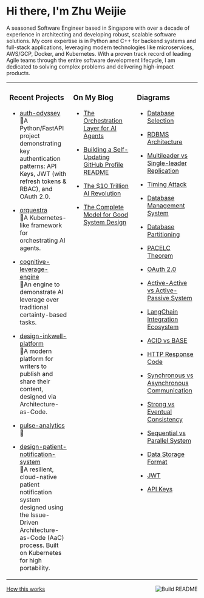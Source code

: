 # Hi there, I'm Zhu Weijie

A seasoned Software Engineer based in Singapore with over a decade of experience in architecting and developing robust, scalable software solutions. My core expertise is in Python and C++ for backend systems and full-stack applications, leveraging modern technologies like microservices, AWS/GCP, Docker, and Kubernetes. With a proven track record of leading Agile teams through the entire software development lifecycle, I am dedicated to solving complex problems and delivering high-impact products.

<table>
<tr>
<td valign="top" width="33%">

### Recent Projects
<!-- recent_projects starts -->
* [auth-odyssey](https://github.com/zhu-weijie/auth-odyssey)<br/>🧮A Python/FastAPI project demonstrating key authentication patterns: API Keys, JWT (with refresh tokens & RBAC), and OAuth 2.0.

* [orquestra](https://github.com/zhu-weijie/orquestra)<br/>🧮A Kubernetes-like framework for orchestrating AI agents.

* [cognitive-leverage-engine](https://github.com/zhu-weijie/cognitive-leverage-engine)<br/>🧮An engine to demonstrate AI leverage over traditional certainty-based tasks.

* [design-inkwell-platform](https://github.com/zhu-weijie/design-inkwell-platform)<br/>🧮A modern platform for writers to publish and share their content, designed via Architecture-as-Code.

* [pulse-analytics](https://github.com/zhu-weijie/pulse-analytics)<br/>🧮

* [design-patient-notification-system](https://github.com/zhu-weijie/design-patient-notification-system)<br/>🧮A resilient, cloud-native patient notification system designed using the Issue-Driven Architecture-as-Code (AaC) process. Built on Kubernetes for high portability.
<!-- recent_projects ends -->

</td>
<td valign="top" width="33%">

### On My Blog
<!-- blog starts -->
* [The Orchestration Layer for AI Agents](https://zhu-weijie.github.io/posts/2025-09-01-the-orchestration-layer-for-ai-agents/)

* [Building a Self-Updating GitHub Profile README](https://zhu-weijie.github.io/posts/2025-08-31-building-a-self-updating-github-profile-readme/)

* [The $10 Trillion AI Revolution](https://zhu-weijie.github.io/posts/2025-08-31-the-ten-trillion-dollars-ai-revolution/)

* [The Complete Model for Good System Design](https://zhu-weijie.github.io/posts/2025-08-31-the-complete-model-for-good-system-design/)
<!-- blog ends -->

</td>
<td valign="top" width="33%">

### Diagrams
<!-- diagrams starts -->
* [Database Selection](https://zhu-weijie.github.io/posts/2025-09-06-database-selection/)

* [RDBMS Architecture](https://zhu-weijie.github.io/posts/2025-09-05-rdbmd/)

* [Multileader vs Single-leader Replication](https://zhu-weijie.github.io/posts/2025-09-05-replica-patterns/)

* [Timing Attack](https://zhu-weijie.github.io/posts/2025-09-05-timing-attack/)

* [Database Management System](https://zhu-weijie.github.io/posts/2025-09-05-dbms/)

* [Database Partitioning](https://zhu-weijie.github.io/posts/2025-09-05-partitioning/)

* [PACELC Theorem](https://zhu-weijie.github.io/posts/2025-09-05-pacelc-theorem/)

* [OAuth 2.0](https://zhu-weijie.github.io/posts/2025-09-05-oauth-2.0/)

* [Active-Active vs Active-Passive System](https://zhu-weijie.github.io/posts/2025-09-05-availability-patterns/)

* [LangChain Integration Ecosystem](https://zhu-weijie.github.io/posts/2025-09-05-langchain-integration-ecosystem/)

* [ACID vs BASE](https://zhu-weijie.github.io/posts/2025-09-05-acid-vs-base/)

* [HTTP Response Code](https://zhu-weijie.github.io/posts/2025-09-05-http-response-code/)

* [Synchronous vs Asynchronous Communication](https://zhu-weijie.github.io/posts/2025-09-05-synchronous-vs-asynchronous/)

* [Strong vs Eventual Consistency](https://zhu-weijie.github.io/posts/2025-09-05-consistency/)

* [Sequential vs Parallel System](https://zhu-weijie.github.io/posts/2025-09-05-sequential-vs-parallel-system/)

* [Data Storage Format](https://zhu-weijie.github.io/posts/2025-09-05-data-storage-format/)

* [JWT](https://zhu-weijie.github.io/posts/2025-09-05-jwt/)

* [API Keys](https://zhu-weijie.github.io/posts/2025-09-04-api-keys/)
<!-- diagrams ends -->

</td>
</tr>
</table>

<a href="https://github.com/zhu-weijie/zhu-weijie/actions"><img src="https://github.com/zhu-weijie/zhu-weijie/workflows/Build%20README/badge.svg" align="right" alt="Build README"></a><a href="https://zhu-weijie.github.io/posts/2025-08-31-building-a-self-updating-github-profile-readme/">How this works</a>
